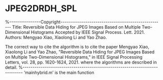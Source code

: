 # JPEG2DRDH_SPL
%----------------Copyright-----------------------------------------------------
Title: Reversible Data Hiding for JPEG Images Based on Multiple Two-Dimensional Histograms
Accepted by IEEE Signal Process. Lett. 2021.
Authors: Mengyao Xiao, Xiaolong Li and Yao Zhao.

The correct way to cite the algorithm is to cite the paper 
Mengyao Xiao, Xiaolong Li and Yao Zhao, "Reversible Data Hiding for JPEG Images Based on Multiple Two-Dimensional Histograms," 
in IEEE Signal Processing Letters, vol. 28, pp. 1620-1624, 2021.
where the algorithms are described in detail. 
%------------------------------------------------------------------------------
‘mainhybrid.m’ is the main function
